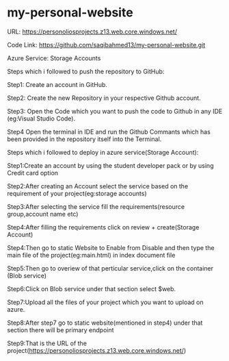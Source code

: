 # my-personal-website

URL: https://personoliosprojects.z13.web.core.windows.net/

Code Link: https://github.com/saqibahmed13/my-personal-website.git 

Azure Service: Storage Accounts

Steps which i followed to push the repository to GitHub:

Step1: Create an account in GitHub.

Step2: Create the new Repository in your respective Github account.

Step3: Open the Code which you want to push the code to Github in any IDE (eg:Visual Studio Code).

Step4 Open the terminal in IDE and run the Github Commants which has been provided in the repository itself into the Terminal.


Steps which i followed to deploy in azure service(Storage Account):

Step1:Create an account by using the student developer pack or by using Credit card option

Step2:After creating an Account select the service based on the requirement of your project(eg:storage accounts)

Step3:After selecting the service fill the requirements(resource group,account name etc)

Step4:After filling the requirements click on review + create(Storage Account)

Step4:Then go to static Website to Enable from Disable and then type the main file of the project(eg:main.html) in index document file

Step5:Then go to overiew of that perticular service,click on the container (Blob service)

Step6:Click on Blob service under that section select $web.

Step7:Upload all the files of your project which you want to upload on azure.

Step8:After step7 go to static website(mentioned in step4) under that section there will be primary endpoint

Step9:That is the URL of the project(https://personoliosprojects.z13.web.core.windows.net/)
